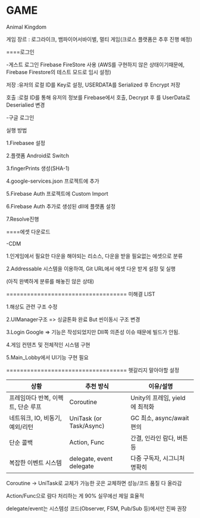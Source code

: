 # GAME

Animal Kingdom

게임 장르 : 로그라이크, 뱀파이어서바이벌, 멀티 게임(크로스 플랫폼은 추후 진행 예정)

====로그인

-게스트 로그인
Firebase FireStore 사용
(AWS를 구현하지 않은 상태이기때문에, Firebase Firestore의 테스트 모드로 임시 설정)

저장 :유저의 로컬 ID를 Key로 설정, USERDATA를 Serialized 후 Encrypt 저장

호출 :로컬 ID를 통해 유저의 정보를 Firebase에서 호출, Decrypt 후 <T>를 UserData로 Deserialied 변경

-구글 로그인

실행 방법

1.Firebasee 설정

2.플랫폼 Android로 Switch

3.fingerPrints 생성(SHA-1)

4.google-services.json 프로젝트에 추가

5.Firebase Auth 프로젝트에 Custom Import

6.Firebase Auth 추가로 생성된 dll에 플랫폼 설정

7.Resolve진행

====에셋 다운로드

-CDM

1.인게임에서 필요한 다운을 해야되는 리소스, 다운을 받을 필요없는 에셋으로 분류

2.Addressable 시스템을 이용하여, Git URL에서 에셋 다운 받게 설정 및 실행

(아직 완벽하게 분류를 해놓진 않은 상태)


===================================
미해결 LIST 

1.해상도 관련 구조 수정

2.UIManager구조 => 싱글톤화 완료 But 씬이동시 구조 변경

3.Login Google => 기능은 작성되었지만 Dll쪽 의존성 이슈 때문에 빌드가 안됨.

4.게임 컨텐츠 및 전체적인 시스템 구현 

5.Main_Lobby에서 UI기능 구현 필요

===================================
헷갈리지 말아야할 설정

| 상황                   | 추천 방식                    | 이유/설명                  |
| -------------------- | ------------------------ | ---------------------- |
| 프레임마다 반복, 이펙트, 단순 루프 | Coroutine                | Unity의 프레임, yield에 최적화 |
| 네트워크, IO, 비동기, 예외/리턴 | UniTask (or Task/Async)  | GC 최소, async/await 편의  |
| 단순 콜백                | Action, Func             | 간결, 인라인 람다, 버튼 등       |
| 복잡한 이벤트 시스템          | delegate, event delegate | 다중 구독자, 시그니처 명확히       |

Coroutine → UniTask로 교체가 가능한 곳은 교체하면 성능/코드 품질 다 올라감

Action/Func으로 람다 처리하는 게 90% 실무에선 제일 효율적

delegate/event는 시스템성 코드(Observer, FSM, Pub/Sub 등)에서만 진짜 권장


